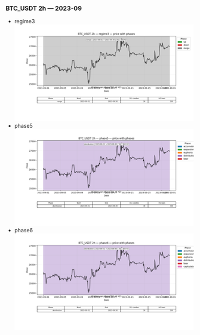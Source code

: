 ### BTC_USDT 2h — 2023-09

- regime3
![BTC_USDT_2h_regime3_2023-09_phase_price.png](outputs/fourier/phase_monthly/BTC_USDT/2h/2023/2023-09/BTC_USDT_2h_regime3_2023-09_phase_price.png)
- phase5
![BTC_USDT_2h_phase5_2023-09_phase_price.png](outputs/fourier/phase_monthly/BTC_USDT/2h/2023/2023-09/BTC_USDT_2h_phase5_2023-09_phase_price.png)
- phase6
![BTC_USDT_2h_phase6_2023-09_phase_price.png](outputs/fourier/phase_monthly/BTC_USDT/2h/2023/2023-09/BTC_USDT_2h_phase6_2023-09_phase_price.png)
